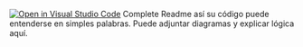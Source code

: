 [![Open in Visual Studio Code](https://classroom.github.com/assets/open-in-vscode-2e0aaae1b6195c2367325f4f02e2d04e9abb55f0b24a779b69b11b9e10269abc.svg)](https://classroom.github.com/online_ide?assignment_repo_id=15622541&assignment_repo_type=AssignmentRepo)
Complete Readme así su código puede entenderse en simples palabras. Puede adjuntar diagramas y explicar lógica aquí. 

